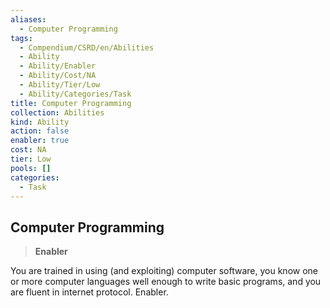 ```yaml
---
aliases:
  - Computer Programming
tags:
  - Compendium/CSRD/en/Abilities
  - Ability
  - Ability/Enabler
  - Ability/Cost/NA
  - Ability/Tier/Low
  - Ability/Categories/Task
title: Computer Programming
collection: Abilities
kind: Ability
action: false
enabler: true
cost: NA
tier: Low
pools: []
categories:
  - Task
---
```

## Computer Programming  
>**Enabler**
  
You are trained in using (and exploiting) computer software, you know one or more computer languages well enough to write basic programs, and you are fluent in internet protocol. Enabler.